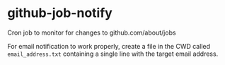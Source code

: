 github-job-notify
=================

Cron job to monitor for changes to github.com/about/jobs

For email notification to work properly, create a file in the CWD called
`email_address.txt` containing a single line with the target email address.
